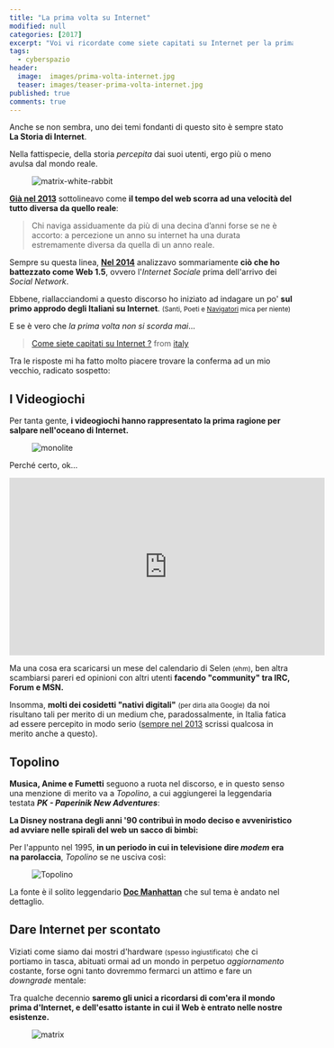 ```yaml
---
title: "La prima volta su Internet"
modified: null
categories: [2017]
excerpt: "Voi vi ricordate come siete capitati su Internet per la prima volta ?"
tags:
  - cyberspazio
header:  
  image:  images/prima-volta-internet.jpg
  teaser: images/teaser-prima-volta-internet.jpg
published: true
comments: true
---
```


Anche se non sembra, uno dei temi fondanti di questo sito è sempre stato **La Storia di Internet**.

Nella fattispecie, della storia _percepita_ dai suoi utenti, ergo più o meno avulsa dal mondo reale.

<figure>
	<img src='https://5ocietyx.files.wordpress.com/2013/04/follow-the-white-rabbit-screengrab.jpg' alt='matrix-white-rabbit'>
</figure>

[**Già nel 2013**](http://xabacadabra.com/2013/web-archive-archeologia-cybernetica/) sottolineavo come **il tempo del web scorra ad una velocità del tutto diversa da quello reale**:

> Chi naviga assiduamente da più di una decina d’anni forse se ne è accorto: a percezione un anno su internet ha una durata estremamente diversa da quella di un anno reale.

Sempre su questa linea, [**Nel 2014**](http://xabacadabra.com/2014/la-storia-di-internet-e-il-web-15/) analizzavo sommariamente **ciò che ho battezzato come Web 1.5**, ovvero l'_Internet Sociale_ prima dell'arrivo dei _Social Network_.

Ebbene, riallacciandomi a questo discorso ho iniziato ad indagare un po' **sul primo approdo degli Italiani su Internet**. <small>(Santi, Poeti e <u>Navigatori</u> mica per niente)</small>

E se è vero che _la prima volta non si scorda mai_...

<blockquote class="reddit-card" data-card-created="1497851573"><a href="https://www.reddit.com/r/italy/comments/6hxzo4/come_siete_capitati_su_internet/?ref=share&ref_source=embed">Come siete capitati su Internet ?</a> from <a href="http://www.reddit.com/r/italy">italy</a></blockquote>
<script async src="//embed.redditmedia.com/widgets/platform.js" charset="UTF-8"></script>

Tra le risposte mi ha fatto molto piacere trovare la conferma ad un mio vecchio, radicato sospetto: 

## I Videogiochi

Per tanta gente, **i videogiochi hanno rappresentato la prima ragione per salpare nell'oceano di Internet.**

<figure>
<img src='https://media.giphy.com/media/RkSBVXwrISiPK/giphy.gif' alt='monolite'>
</figure>

Perché certo, ok...

<iframe width="560" height="315" src="https://www.youtube.com/embed/T-TA57L0kuc" frameborder="0" allowfullscreen></iframe>

Ma una cosa era scaricarsi un mese del calendario di Selen <small>(ehm)</small>, ben altra scambiarsi pareri ed opinioni con altri utenti **facendo "community" tra IRC, Forum e MSN.**

Insomma, **molti dei cosidetti "nativi digitali"** <small>(per dirla alla Google)</small> da noi risultano tali per merito di un medium che, paradossalmente, in Italia fatica ad essere percepito in modo serio ([sempre nel 2013](http://xabacadabra.com/2013/divulgazione-culturale-del-videogioco/) scrissi qualcosa in merito anche a questo).

## Topolino

**Musica, Anime e Fumetti** seguono a ruota nel discorso, e in questo senso una menzione di merito va a _Topolino_, a cui aggiungerei la leggendaria testata _**PK - Paperinik New Adventures**_: 

**La Disney nostrana degli anni '90 contribuì in modo deciso e avveniristico ad avviare nelle spirali del web un sacco di bimbi:** 

Per l'appunto nel 1995, **in un periodo in cui in televisione dire _modem_ era na parolaccia**, _Topolino_ se ne usciva così:

<figure>
	<img src='https://1.bp.blogspot.com/-pD9Dc9hZcq4/V7qeCGxjG6I/AAAAAAABqw8/PaI3G7oTh-YHwJuy9CL9lbmNfIXJHRVlgCLcB/s1600/1-Internet-nel-1995.jpg' alt='Topolino'>
</figure>

La fonte è il solito leggendario [**Doc Manhattan**](http://docmanhattan.blogspot.it/2016/08/come-era-internet-nel-1995.html) che sul tema è andato nel dettaglio.

## Dare Internet per scontato

Viziati come siamo dai mostri d'hardware <small>(spesso ingiustificato)</small> che ci portiamo in tasca, abituati ormai ad un mondo in perpetuo _aggiornamento_ costante, forse ogni tanto dovremmo fermarci un attimo e fare un _downgrade_ mentale:

Tra qualche decennio **saremo gli unici a ricordarsi di com'era il mondo prima d'Internet, e dell'esatto istante in cui il Web è entrato nelle nostre esistenze.**

<figure>
<img src='http://images4.fanpop.com/image/photos/22500000/Neo-in-The-Matrix-Reloaded-the-matrix-22575477-560-300.gif' alt='matrix'>
</figure>